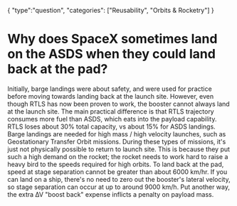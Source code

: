 {
    "type":"question",
    "categories": ["Reusability", "Orbits & Rocketry"]
}

# Why does SpaceX sometimes land on the ASDS when they could land back at the pad?

Initially, barge landings were about safety, and were used for practice before moving towards landing back at the launch site. However, even though RTLS has now been proven to work, the booster cannot always land at the launch site. The main practical difference is that RTLS trajectory consumes more fuel than ASDS, which eats into the payload capability. RTLS loses about 30% total capacity, vs about 15% for ASDS landings. Barge landings are needed for high mass / high velocity launches, such as Geostationary Transfer Orbit missions. During these types of missions, it's just not physically possible to return to launch site. This is because they put such a high demand on the rocket; the rocket needs to work hard to raise a heavy bird to the speeds required for high orbits. To land back at the pad, speed at stage separation cannot be greater than about 6000 km/hr. If you can land on a ship, there's no need to zero out the booster's lateral velocity, so stage separation can occur at up to around 9000 km/h. Put another way, the extra ∆V "boost back" expense inflicts a penalty on payload mass.
